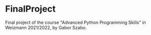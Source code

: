 # FinalProject
Final project of the course "Advanced Python Programming Skills" in Weizmann 2021/2022, by Gabor Szabo. 
